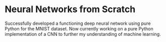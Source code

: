 # Neural Networks from Scratch

Successfully developed a functioning deep neural network using pure Python for the MNIST dataset. Now currently working on a pure Python implementation of a CNN to further my understanding of machine learning. 
